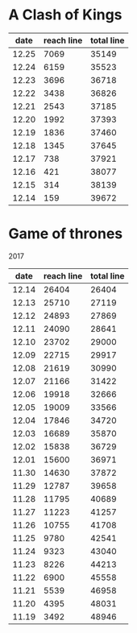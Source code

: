 



A Clash of Kings
================

date   | reach line | total line
-------|------------|------------
12.25  |  7069      |  35149
12.24  |  6159      |  35523
12.23  |  3696      |  36718
12.22  |  3438      |  36826
12.21  |  2543      |  37185
12.20  |  1992      |  37393
12.19  |  1836      |  37460
12.18  |  1345      |  37645
12.17  |   738      |  37921
12.16  |   421      |  38077
12.15  |   314      |  38139
12.14  |   159      |  39672


Game of thrones
================

2017

date   | reach line | total line
-------|------------|------------
12.14  | 26404      |  26404
12.13  | 25710      |  27119
12.12  | 24893      |  27869
12.11  | 24090      |  28641
12.10  | 23702      |  29000
12.09  | 22715      |  29917
12.08  | 21619      |  30990
12.07  | 21166      |  31422
12.06  | 19918      |  32666
12.05  | 19009      |  33566
12.04  | 17846      |  34720
12.03  | 16689      |  35870 
12.02  | 15838      |  36729
12.01  | 15600      |  36971
11.30  | 14630      |  37872
11.29  | 12787      |  39658
11.28  | 11795      |  40689
11.27  | 11223      |  41257
11.26  | 10755      |  41708
11.25  | 9780       |  42541
11.24  | 9323       |  43040
11.23  | 8226       |  44213
11.22  | 6900       |  45558
11.21  | 5539       |  46958
11.20  | 4395       |  48031
11.19  | 3492       |  48946

